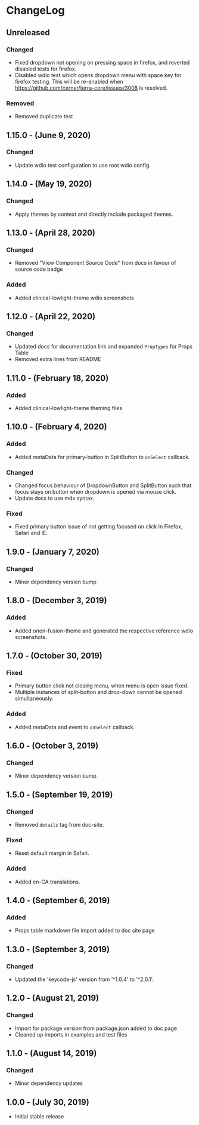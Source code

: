 ChangeLog
=========

Unreleased
----------
### Changed
* Fixed dropdown not opening on pressing space in firefox, and reverted disabled tests for firefox.
* Disabled wdio test which opens dropdown menu with space key for firefox testing. This will be re-enabled when https://github.com/cerner/terra-core/issues/3008 is resolved.

### Removed
* Removed duplicate test

1.15.0 - (June 9, 2020)
------------------
### Changed
* Update wdio test configuration to use root wdio config

1.14.0 - (May 19, 2020)
------------------
### Changed
* Apply themes by context and directly include packaged themes.

1.13.0 - (April 28, 2020)
------------------
### Changed
* Removed "View Component Source Code" from docs in favour of source code badge
### Added
* Added clinical-lowlight-theme wdio screenshots

1.12.0 - (April 22, 2020)
------------------
### Changed
* Updated docs for documentation link and expanded `PropTypes` for Props Table
* Removed extra lines from README

1.11.0 - (February 18, 2020)
------------------
### Added
* Added clinical-lowlight-theme theming files

1.10.0 - (February 4, 2020)
------------------
### Added
* Added metaData for primary-button in SplitButton to `onSelect` callback.

### Changed
* Changed focus behaviour of DropdownButton and SplitButton such that focus stays on button when dropdown is opened via mouse click.
* Update docs to use mdx syntax.

### Fixed
* Fixed primary button issue of not getting focused on click in Firefox, Safari and IE.

1.9.0 - (January 7, 2020)
------------------
### Changed
* Minor dependency version bump

1.8.0 - (December 3, 2019)
------------------
### Added
* Added orion-fusion-theme and generated the respective reference wdio screenshots.

1.7.0 - (October 30, 2019)
------------------
### Fixed
* Primary button click not closing menu, when menu is open issue fixed.
* Multiple instances of split-button and drop-down cannot be opened simultaneously.

### Added
* Added metaData and event to `onSelect` callback.

1.6.0 - (October 3, 2019)
------------------
### Changed
* Minor dependency version bump

1.5.0 - (September 19, 2019)
------------------
### Changed
* Removed `details` tag from doc-site.

### Fixed
* Reset default margin in Safari.

### Added
* Added en-CA translations.

1.4.0 - (September 6, 2019)
------------------
### Added
* Props table markdown file import added to doc site page

1.3.0 - (September 3, 2019)
------------------
### Changed
* Updated the 'keycode-js' version from '^1.0.4' to '^2.0.1'.

1.2.0 - (August 21, 2019)
------------------
### Changed
* Import for package version from package.json added to doc page
* Cleaned up imports in examples and test files

1.1.0 - (August 14, 2019)
-------------------------
### Changed
* Minor dependency updates

1.0.0 - (July 30, 2019)
------------------
* Initial stable release
